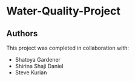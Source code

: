 # Water-Quality-Project

## Authors

This project was completed in collaboration with:

- Shatoya Gardener
- Shirina Shaji Daniel
- Steve Kurian
